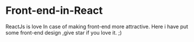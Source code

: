 # Front-end-in-React
ReactJs is love In case of making front-end more attractive. Here i have put some front-end design ,give star if you love it. ;) 

